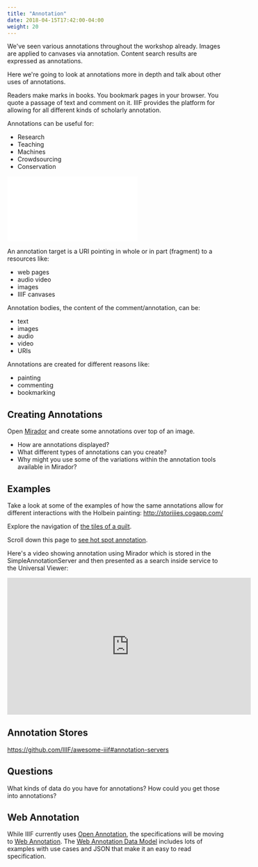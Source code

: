 ```yaml
---
title: "Annotation"
date: 2018-04-15T17:42:00-04:00
weight: 20
---
```


<!-- #todo:150 write annotation section -->

We've seen various annotations throughout the workshop already. Images are applied to canvases via annotation. Content search results are expressed as annotations.

<!-- #todo:70 are there other instance in the workshop where we've already mentioned annotations? -->

Here we're going to look at annotations more in depth and talk about other uses of annotations.

Readers make marks in books. You bookmark pages in your browser. You quote a passage of text and comment on it. IIIF provides the platform for allowing for all different kinds of scholarly annotation.

Annotations can be useful for:

- Research
- Teaching
- Machines
- Crowdsourcing
- Conservation

<!-- #todo:80 maybe mention hypothesis? -->

<!-- #todo:40 While annotation is specified outside of IIIF it is useful to have a basic understanding of how annotations work. -->

![](/images/annotation-body-target.md)

An annotation target is a URI pointing in whole or in part (fragment) to a resources like:

- web pages
- audio video
- images
- IIIF canvases

Annotation bodies, the content of the comment/annotation, can be:

- text
- images
- audio
- video
- URIs

Annotations are created for different reasons like:

- painting
- commenting
- bookmarking

## Creating Annotations

Open [Mirador](../viewers/mirador.html) and create some annotations over top of an image.

- How are annotations displayed?
- What different types of annotations can you create?
- Why might you use some of the variations within the annotation tools available in Mirador?

## Examples

Take a look at some of the examples of how the same annotations allow for different interactions with the Holbein painting:
http://storiiies.cogapp.com/

<!-- #todoplus:40 make video of one of the holbein examples -->

Explore the navigation of [the tiles of a quilt](http://ghp.wellcomecollection.org/annotation-viewer/quilt).

Scroll down this page to [see hot spot annotation](https://www.vam.ac.uk/articles/the-butler-bowdon-cope).

Here's a video showing annotation using Mirador which is stored in the SimpleAnnotationServer and then presented as a search inside service to the Universal Viewer:

<iframe width="560" height="315" src="https://www.youtube.com/embed/z5XqdjCSGHc?rel=0&amp;showinfo=0" frameborder="0" allowfullscreen></iframe>

## Annotation Stores

https://github.com/IIIF/awesome-iiif#annotation-servers

<!-- #todo:180 write section on annotation stores -->

## Questions

What kinds of data do you have for annotations?  How could you get those into annotations?

<!-- #todo:50 add example of hot spot annotation. V&A? -->

## Web Annotation

While IIIF currently uses [Open Annotation][open-annotation], the specifications will be moving to [Web Annotation][web-annotation]. The [Web Annotation Data Model][web-annotation-data-model] includes lots of examples with use cases and JSON that make it an easy to read specification.

[open-annotation]: http://iiif.io/api/annex/openannotation/index.html
[web-annotation]: https://www.w3.org/blog/news/archives/6156
[web-annotation-data-model]: https://www.w3.org/TR/2017/REC-annotation-model-20170223/
